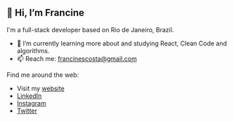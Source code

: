 👋 Hi, I’m Francine
------

I'm a full-stack developer based on Rio de Janeiro, Brazil.

- 🌱 I’m currently learning more about and studying React, Clean Code and algorithms. 
- 📫 Reach me: francinescosta@gmail.com

Find me around the web:

- Visit my [website](https://www.francinescosta.com/)
- [LinkedIn](https://www.linkedin.com/in/francinesouza/)
- [Instagram](https://www.instagram.com/francinescosta/)
- [Twitter](https://twitter.com/francinecosta)

<!---
francine/francine is a ✨ special ✨ repository because its `README.md` (this file) appears on your GitHub profile.
You can click the Preview link to take a look at your changes.
--->
